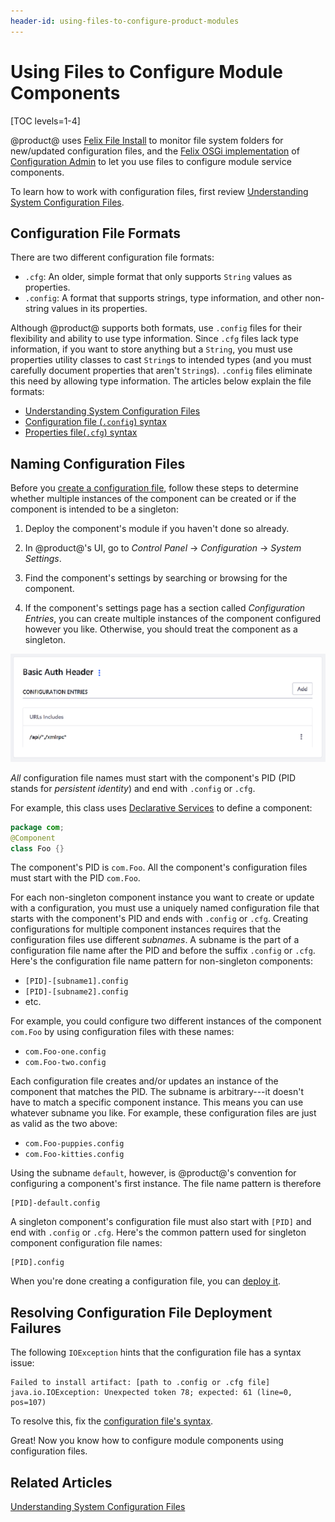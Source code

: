 ```yaml
---
header-id: using-files-to-configure-product-modules
---
```


# Using Files to Configure Module Components

[TOC levels=1-4]

@product@ uses 
[Felix File Install](http://felix.apache.org/documentation/subprojects/apache-felix-file-install.html)
to monitor file system folders for new/updated configuration files, and the
[Felix OSGi implementation](http://felix.apache.org/)
of
[Configuration Admin](http://felix.apache.org/documentation/subprojects/apache-felix-config-admin.html)
to let you use files to configure module service components. 

To learn how to work with configuration files, first review 
[Understanding System Configuration Files](/docs/7-1/user/-/knowledge_base/u/understanding-system-configuration-files). 

## Configuration File Formats

There are two different configuration file formats: 

-   `.cfg`: An older, simple format that only supports `String` values as 
    properties. 
-   `.config`: A format that supports strings, type information, and other
    non-string values in its properties. 

Although @product@ supports both formats, use `.config` files for their
flexibility and ability to use type information. Since `.cfg` files lack type
information, if you want to store anything but a `String`, you must use
properties utility classes to cast `String`s to intended types (and you must
carefully document properties that aren't `String`s). `.config` files eliminate
this need by allowing type information. The articles below explain the file
formats: 

-   [Understanding System Configuration Files](/docs/7-1/user/-/knowledge_base/u/understanding-system-configuration-files)
-   [Configuration file (`.config`) syntax](https://sling.apache.org/documentation/bundles/configuration-installer-factory.html#configuration-files-config)
-   [Properties file(`.cfg`) syntax](https://sling.apache.org/documentation/bundles/configuration-installer-factory.html#property-files-cfg)

## Naming Configuration Files

Before you [create a configuration
file](/docs/7-1/user/-/knowledge_base/u/creating-configuration-files), follow
these steps to determine whether multiple instances of the component can be
created or if the component is intended to be a singleton:

1.  Deploy the component's module if you haven't done so already. 

2.  In @product@'s UI, go to *Control Panel* &rarr; *Configuration* &rarr; 
    *System Settings*. 

3.  Find the component's settings by searching or browsing for the component. 

4.  If the component's settings page has a section called *Configuration 
    Entries*, you can create multiple instances of the component configured 
    however you like. Otherwise, you should treat the component as a singleton. 

![Figure 1: You can create multiple instances of components whose System Settings page has a *Configuration Entries* section.](../../images/system-settings-page-lists-configuration-entries.png)

*All* configuration file names must start with the component's PID (PID stands
for *persistent identity*) and end with `.config` or `.cfg`. 

For example, this class uses  [Declarative
Services](/docs/7-2/frameworks/-/knowledge_base/f/declarative-services)  to
define a component:

```java
package com;
@Component
class Foo {}
```

The component's PID is `com.Foo`. All the component's configuration files must
start with the PID `com.Foo`. 

For each non-singleton component instance you want to create or update with a
configuration, you must use a uniquely named configuration file that starts with
the component's PID and ends with `.config` or `.cfg`. Creating configurations
for multiple component instances requires that the configuration files use
different *subnames*. A subname is the part of a configuration file name after
the PID and before the suffix `.config` or `.cfg`. Here's the configuration file
name pattern for non-singleton components: 

-   `[PID]-[subname1].config`
-   `[PID]-[subname2].config`
-   etc. 

For example, you could configure two different instances of the component 
`com.Foo` by using configuration files with these names: 

-   `com.Foo-one.config`
-   `com.Foo-two.config`

Each configuration file creates and/or updates an instance of the component that
matches the PID. The subname is arbitrary---it doesn't have to match a specific
component instance. This means you can use whatever subname you like. For
example, these configuration files are just as valid as the two above: 

-   `com.Foo-puppies.config`
-   `com.Foo-kitties.config`

Using the subname `default`, however, is @product@'s convention for configuring 
a component's first instance. The file name pattern is therefore 

    [PID]-default.config

A singleton component's configuration file must also start with `[PID]` and end
with `.config` or `.cfg`. Here's the common pattern used for singleton component
configuration file names: 

    [PID].config

When you're done creating a configuration file, you can
[deploy it](/docs/7-1/user/-/knowledge_base/u/understanding-system-configuration-files#deploying-a-configuration-file). 

## Resolving Configuration File Deployment Failures

The following `IOException` hints that the configuration file has a syntax
issue: 

    Failed to install artifact: [path to .config or .cfg file]
    java.io.IOException: Unexpected token 78; expected: 61 (line=0, pos=107)

To resolve this, fix the 
[configuration file's syntax](#configuration-file-formats). 

Great! Now you know how to configure module components using configuration 
files. 

## Related Articles

[Understanding System Configuration Files](/docs/7-1/user/-/knowledge_base/u/understanding-system-configuration-files)
